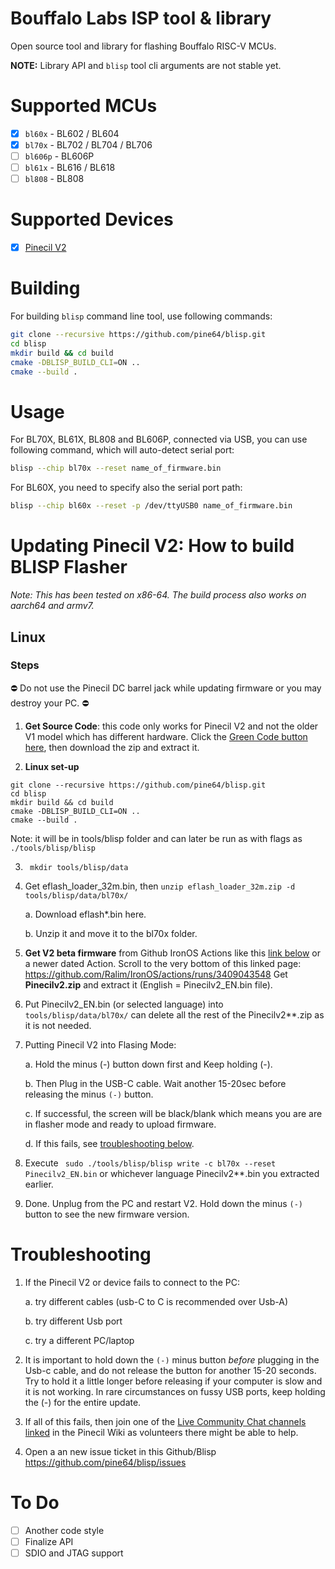 # Bouffalo Labs ISP tool & library

Open source tool and library for flashing Bouffalo RISC-V MCUs.

**NOTE:** Library API and `blisp` tool cli arguments are not stable yet.

# Supported MCUs

- [X] `bl60x` - BL602 / BL604
- [X] `bl70x` - BL702 / BL704 / BL706 
- [ ] `bl606p` - BL606P
- [ ] `bl61x` - BL616 / BL618
- [ ] `bl808` - BL808

# Supported Devices
- [X] [Pinecil V2](https://wiki.pine64.org/wiki/Pinecil)

# Building
For building `blisp` command line tool, use following commands:

```bash
git clone --recursive https://github.com/pine64/blisp.git
cd blisp
mkdir build && cd build
cmake -DBLISP_BUILD_CLI=ON ..
cmake --build .
```

# Usage

For BL70X, BL61X, BL808 and BL606P, connected via USB, you can use following command, which will auto-detect serial port:

```bash
blisp --chip bl70x --reset name_of_firmware.bin
```

For BL60X, you need to specify also the serial port path:

```bash
blisp --chip bl60x --reset -p /dev/ttyUSB0 name_of_firmware.bin
```

# Updating Pinecil V2: How to build BLISP Flasher

_Note: This has been tested on x86-64. The build process also works on aarch64 and armv7._
## Linux

### Steps

⛔ Do not use the Pinecil DC barrel jack while updating firmware or you may destroy your PC. ⛔

1. **Get Source Code**: this code only works for Pinecil V2 and not the older V1 model which has different hardware.
 Click the [Green Code button here](https://github.com/pine64/blisp), then download the zip and extract it. 

2. **Linux set-up**
```
git clone --recursive https://github.com/pine64/blisp.git
cd blisp
mkdir build && cd build
cmake -DBLISP_BUILD_CLI=ON ..
cmake --build .
```
 Note: it will be in tools/blisp folder and can later be run as with flags as ` ./tools/blisp/blisp`

3. ` mkdir tools/blisp/data`

4. Get eflash_loader_32m.bin, then `unzip eflash_loader_32m.zip -d tools/blisp/data/bl70x/`
   
   a. Download eflash*.bin here.
   
   b. Unzip it and move it to the bl70x folder.

5. **Get V2 beta firmware** from Github IronOS Actions like this [link below](https://github.com/Ralim/IronOS/actions/runs/3409043548) or a newer dated Action.
Scroll to the very bottom of this linked page: https://github.com/Ralim/IronOS/actions/runs/3409043548
Get **Pinecilv2.zip** and extract it (English =  Pinecilv2_EN.bin file).

6.  Put Pinecilv2_EN.bin (or selected language) into `tools/blisp/data/bl70x/`
can delete all the rest of the Pinecilv2**.zip as it is not needed.

7. Putting Pinecil V2 into Flasing Mode:

      a. Hold the minus (-) button down first and Keep holding (-).
      
      b. Then Plug in the USB-C cable. Wait another 15-20sec before releasing the minus `(-)` button.
      
      c. If successful, the screen will be black/blank which means you are are in flasher mode and ready to upload firmware.
      
      d. If this fails, see [troubleshooting below](https://github.com/blisp/blob/master/README.md#troubleshooting).

8. Execute ` sudo ./tools/blisp/blisp write -c bl70x --reset Pinecilv2_EN.bin`
or whichever language Pinecilv2**.bin you extracted earlier.

9. Done. Unplug from the PC and restart V2. Hold down the minus `(-)` button to see the new firmware version.

# Troubleshooting
1. If the Pinecil V2 or device fails to connect to the PC:

    a. try different cables (usb-C to C is recommended over Usb-A)
    
    b. try different Usb port
    
    c. try a different PC/laptop
    
2. It is important to hold down the `(-)` minus button _before_ plugging in the Usb-c cable, and do not release the button for another 15-20 seconds. Try to hold it a little longer before releasing if your computer is slow and it is not working. In rare circumstances on fussy USB ports, keep holding the (-) for the entire update.

3. If all of this fails, then join one of the [Live Community Chat channels linked](https://wiki.pine64.org/wiki/Pinecil#Community_links) in the Pinecil Wiki as volunteers there might be able to help.

4. Open a an new issue ticket in this Github/Blisp https://github.com/pine64/blisp/issues


# To Do

- [ ] Another code style
- [ ] Finalize API
- [ ] SDIO and JTAG support
